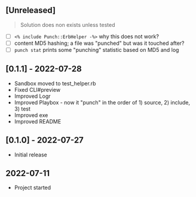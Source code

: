 ## [Unreleased]

> Solution does non exists unless tested

- [ ] `<% include Punch::ErbHelper -%>` why this does not work?
- [ ] content MD5 hashing; a file was "punched" but was it touched after?
- [ ] `punch stat` prints some "punching" statistic based on MD5 and log

## [0.1.1] - 2022-07-28

- Sandbox moved to test_helper.rb
- Fixed CLI#preview
- Improved Logr
- Improved Playbox - now it "punch" in the order of 1) source, 2) include, 3) test
- Improved exe
- Improved README

## [0.1.0] - 2022-07-27

- Initial release

## 2022-07-11

- Project started
